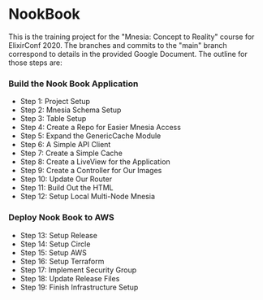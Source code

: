 # NookBook

This is the training project for the "Mnesia: Concept to Reality" course for ElixirConf 2020. The branches and commits to the "main" branch correspond to details in the provided Google Document. The outline for those steps are:

### Build the Nook Book Application

- Step 1: Project Setup
- Step 2: Mnesia Schema Setup
- Step 3: Table Setup
- Step 4: Create a Repo for Easier Mnesia Access
- Step 5: Expand the GenericCache Module
- Step 6: A Simple API Client
- Step 7: Create a Simple Cache
- Step 8: Create a LiveView for the Application
- Step 9: Create a Controller for Our Images
- Step 10: Update Our Router
- Step 11: Build Out the HTML
- Step 12: Setup Local Multi-Node Mnesia

### Deploy Nook Book to AWS

- Step 13: Setup Release
- Step 14: Setup Circle
- Step 15: Setup AWS
- Step 16: Setup Terraform
- Step 17: Implement Security Group
- Step 18: Update Release Files
- Step 19: Finish Infrastructure Setup